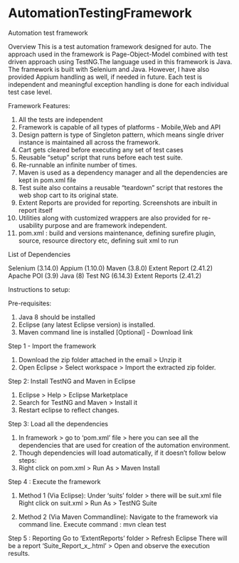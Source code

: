 # AutomationTestingFramework
Automation test framework

Overview
This is a test automation framework designed for auto. The approach used in the framework is Page-Object-Model combined with test driven approach using TestNG.The language used in this framework is Java. The framework is built with Selenium and Java. However, I have also provided Appium handling as well, if needed in future. Each test is independent and meaningful exception handling is done for each individual test case level. 

Framework Features:
1. All the tests are independent
2. Framework is capable of all types of platforms - Mobile,Web and API
3. Design pattern is type of Singleton pattern, which means single driver instance is maintained all across the framework. 
4. Cart gets cleared before executing any set of test cases
5. Reusable “setup” script that runs before each test suite.
6. Re-runnable an infinite number of times.
7. Maven is used as a dependency manager and all the dependencies are kept in pom.xml file
8. Test suite also contains a reusable “teardown” script that restores the web shop cart to its original state.
9. Extent Reports are provided for reporting. Screenshots are inbuilt in report itself
10. Utilities along with customized wrappers are also provided for re-usability purpose and are framework independent. 
11. pom.xml : build and versions maintenance, defining surefire plugin, source, resource directory etc, defining suit xml to run

List of Dependencies

Selenium (3.14.0)
Appium (1.10.0)
Maven (3.8.0)
Extent Report (2.41.2)
Apache POI (3.9)
Java (8)
Test NG (6.14.3)
Extent Reports (2.41.2)


Instructions to setup:

Pre-requisites:
1. Java 8 should be installed
2. Eclipse (any latest Eclipse version) is installed.
3. Maven command line is installed [Optional] - Download link

Step 1 - Import the framework
1. Download the zip folder attached in the email > Unzip it
2. Open Eclipse > Select workspace > Import the extracted zip folder.

Step 2: Install TestNG and Maven in Eclipse
1. Eclipse > Help > Eclipse Marketplace
2. Search for TestNG and Maven > Install it
3. Restart eclipse to reflect changes.

Step 3: Load all the dependencies
1. In framework > go to ‘pom.xml’ file > here you can see all the dependencies that are used for creation of the automation environment. 
2. Though dependencies will load automatically, if it doesn’t follow below steps:
3. Right click on pom.xml > Run As > Maven Install

Step 4 : Execute the framework

1. Method 1 (Via Eclipse):
Under ‘suits’ folder > there will be suit.xml file
Right click on suit.xml > Run As > TestNG Suite

2. Method 2 (Via Maven Commandline):
Navigate to the framework via command line. 
Execute command : mvn clean test

Step 5 : Reporting
Go to ‘ExtentReports’ folder > Refresh Eclipse 
There will be a report ‘Suite_Report_x_.html’ > Open and observe the execution results. 
